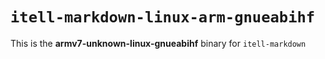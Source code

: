 # `itell-markdown-linux-arm-gnueabihf`

This is the **armv7-unknown-linux-gnueabihf** binary for `itell-markdown`
